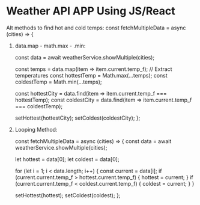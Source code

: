# Weather API APP Using JS/React
Alt methods to find hot and cold temps:
const fetchMultipleData = async (cities) => {
1. data.map - math.max - .min:
   
    const data = await weatherService.showMultiple(cities);

    const temps = data.map(item => item.current.temp_f); // Extract temperatures
    const hottestTemp = Math.max(...temps);
    const coldestTemp = Math.min(...temps);

    const hottestCity = data.find(item => item.current.temp_f === hottestTemp);
    const coldestCity = data.find(item => item.current.temp_f === coldestTemp);

    setHottest(hottestCity);
    setColdest(coldestCity);
};

2. Looping Method:

    const fetchMultipleData = async (cities) => {
    const data = await weatherService.showMultiple(cities);

    let hottest = data[0];
    let coldest = data[0];

    for (let i = 1; i < data.length; i++) {
        const current = data[i];
        if (current.current.temp_f > hottest.current.temp_f) {
            hottest = current;
        }
        if (current.current.temp_f < coldest.current.temp_f) {
            coldest = current;
        }
    }

    setHottest(hottest);
    setColdest(coldest);
};
